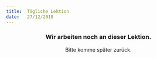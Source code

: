 ```yaml
---
title:  Tägliche Lektion
date:   27/12/2018
---
```


### <center>Wir arbeiten noch an dieser Lektion.</center>
<center>Bitte komme später zurück.</center>